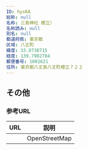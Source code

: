 ```yaml
---
ID: hysKA
総称: null
名称: 三島神社 樫立）
名称読み: null
別名: null
都道府県: 東京都
区域: 八丈町
緯度: 33.0738715
経度: 139.7902784
郵便番号: 1001621
住所: 東京都八丈島八丈町樫立７２２
---
```


## その他

### 参考URL

| URL | 説明          |
| --- | ------------- |
|     | OpenStreetMap |
